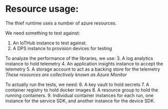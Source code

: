 # Resource usage:
The thief runtime uses a number of azure resources.

We need something to test against:
1. An IoTHub instance to test against.
2. A DPS instance to provision devices for testing

To analyze the performance of the libraries, we use:
3. A log analytics instance to hold telemetry
4. An application insights instance to accept the telemetry
5. A storage account to act as a backing store for the telemetry
_These resources are collectively known as Azure Monitor_

To actually run the tests, we need:
6. A key vault to hold secrets
7. A container registry to hold docker images
8. A resource group to hold the running containers.
9. Individual container instances for each run, one instance for the service SDK, and another instance for the device SDK.

